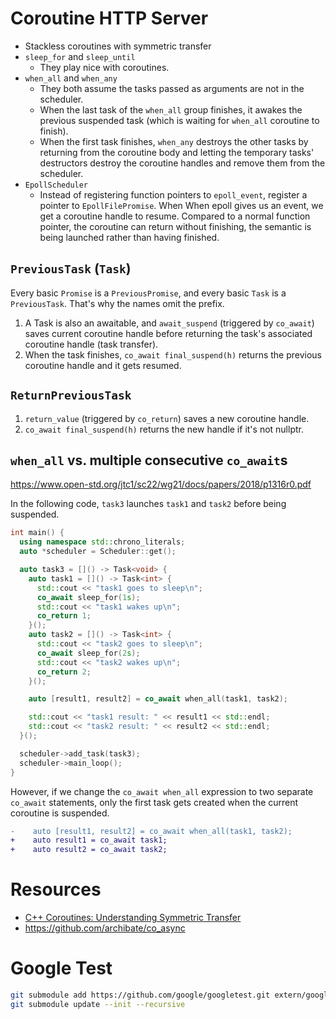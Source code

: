 # Coroutine HTTP Server

- Stackless coroutines with symmetric transfer
- `sleep_for` and `sleep_until`
    - They play nice with coroutines.
- `when_all` and `when_any`
    - They both assume the tasks passed as arguments are not in the scheduler.
    - When the last task of the `when_all` group finishes, it awakes the previous suspended task (which is waiting for `when_all` coroutine to finish).
    - When the first task finishes, `when_any` destroys the other tasks by returning from the coroutine body and letting the temporary tasks' destructors destroy the coroutine handles and remove them from the scheduler.
- `EpollScheduler`
  - Instead of registering function pointers to `epoll_event`, register a pointer to `EpollFilePromise`. When When epoll gives us an event, we get a coroutine handle to resume. Compared to a normal function pointer, the coroutine can return without finishing, the semantic is being launched rather than having finished.

## `PreviousTask` (`Task`)

Every basic `Promise` is a `PreviousPromise`, and every basic `Task` is a `PreviousTask`. That's why the names omit the prefix. 

1. A Task is also an awaitable, and `await_suspend` (triggered by `co_await`) saves current coroutine handle before returning the task's associated coroutine handle (task transfer). 
2. When the task finishes, `co_await final_suspend(h)` returns the previous coroutine handle and it gets resumed.

## `ReturnPreviousTask`

1. `return_value` (triggered by `co_return`) saves a new coroutine handle.
2. `co_await final_suspend(h)` returns the new handle if it's not nullptr.

## `when_all` vs. multiple consecutive `co_await`s

https://www.open-std.org/jtc1/sc22/wg21/docs/papers/2018/p1316r0.pdf

In the following code, `task3` launches `task1` and `task2` before being suspended.

```cpp
int main() {
  using namespace std::chrono_literals;
  auto *scheduler = Scheduler::get();

  auto task3 = []() -> Task<void> {
    auto task1 = []() -> Task<int> {
      std::cout << "task1 goes to sleep\n";
      co_await sleep_for(1s);
      std::cout << "task1 wakes up\n";
      co_return 1;
    }();
    auto task2 = []() -> Task<int> {
      std::cout << "task2 goes to sleep\n";
      co_await sleep_for(2s);
      std::cout << "task2 wakes up\n";
      co_return 2;
    }();

    auto [result1, result2] = co_await when_all(task1, task2);

    std::cout << "task1 result: " << result1 << std::endl;
    std::cout << "task2 result: " << result2 << std::endl;
  }();

  scheduler->add_task(task3);
  scheduler->main_loop();
}
```

However, if we change the `co_await when_all` expression to two separate `co_await` statements, only the first task gets created when the current coroutine is suspended.

```diff
-    auto [result1, result2] = co_await when_all(task1, task2);
+    auto result1 = co_await task1;
+    auto result2 = co_await task2;
```

# Resources

- [C++ Coroutines: Understanding Symmetric Transfer](https://lewissbaker.github.io/2020/05/11/understanding_symmetric_transfer)
- https://github.com/archibate/co_async

# Google Test

```bash
git submodule add https://github.com/google/googletest.git extern/googletest
git submodule update --init --recursive
```